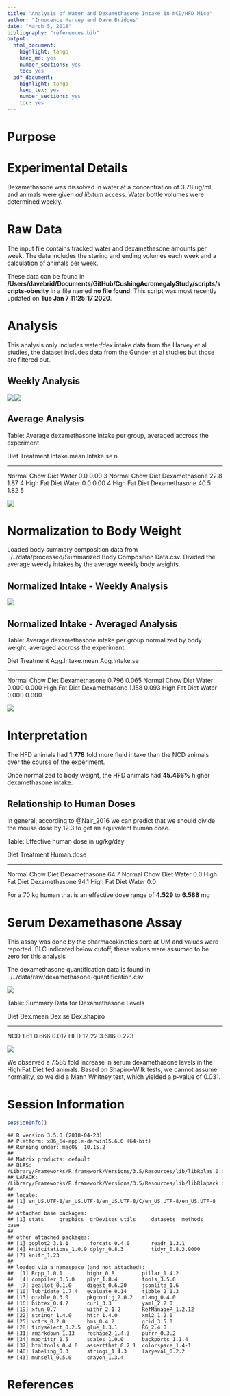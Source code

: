 ```yaml
---
title: "Analysis of Water and Dexamethasone Intake in NCD/HFD Mice"
author: "Innocence Harvey and Dave Bridges"
date: "March 5, 2018"
bibliography: "references.bib"
output:
  html_document:
    highlight: tango
    keep_md: yes
    number_sections: yes
    toc: yes
  pdf_document:
    highlight: tango
    keep_tex: yes
    number_sections: yes
    toc: yes
---
```




# Purpose

# Experimental Details



Dexamethasone was dissolved in water at a concentration of 3.78 ug/mL and animals were given *ad libitum* access.  Water bottle volumes were determined weekly.

# Raw Data

The input file contains tracked water and dexamethasone amounts per week.  The data includes the staring and ending volumes each week and a calculation of animals per week.



These data can be found in **/Users/davebrid/Documents/GitHub/CushingAcromegalyStudy/scripts/scripts-obesity** in a file named **no file found**.  This script was most recently updated on **Tue Jan  7 11:25:17 2020**.

# Analysis

This analysis only includes water/dex intake data from the Harvey et al studies, the dataset includes data from the Gunder et al studies but those are filtered out.

## Weekly Analysis

![](figures/weekly-lineplot-1.png)<!-- -->![](figures/weekly-lineplot-2.png)<!-- -->

## Average Analysis


Table: Average dexamethasone intake per group, averaged accross the experiment

Diet               Treatment        Intake.mean   Intake.se    n
-----------------  --------------  ------------  ----------  ---
Normal Chow Diet   Water                    0.0        0.00    3
Normal Chow Diet   Dexamethasone           22.8        1.87    4
High Fat Diet      Water                    0.0        0.00    4
High Fat Diet      Dexamethasone           40.5        1.82    5

![](figures/average-lineplot-1.png)<!-- -->

# Normalization to Body Weight



Loaded body summary composition data from ../../data/processed/Summarized Body Composition Data.csv.  Divided the average weekly intakes by the average weekly body weights.




## Normalized Intake - Weekly Analysis

![](figures/weekly-normalized-intake-1.png)<!-- -->

## Normalized Intake - Averaged Analysis


Table: Average dexamethasone intake per group normalized by body weight, averaged accross the experiment

Diet               Treatment        Agg.Intake.mean   Agg.Intake.se
-----------------  --------------  ----------------  --------------
Normal Chow Diet   Dexamethasone              0.796           0.065
Normal Chow Diet   Water                      0.000           0.000
High Fat Diet      Dexamethasone              1.158           0.093
High Fat Diet      Water                      0.000           0.000

![](figures/average-normalized-lineplot-1.png)<!-- -->

# Interpretation

The HFD animals had **1.778** fold more fluid intake than the NCD animals over the course of the experiment.  

Once normalized to body weight, the HFD animals had **45.466%** higher dexamethasone intake.

## Relationship to Human Doses



In general, according to @Nair_2016 we can predict that we should divide the mouse dose by 12.3 to get an equivalent human dose.


Table: Effective human dose in ug/kg/day

Diet               Treatment        Human.dose
-----------------  --------------  -----------
Normal Chow Diet   Dexamethasone          64.7
Normal Chow Diet   Water                   0.0
High Fat Diet      Dexamethasone          94.1
High Fat Diet      Water                   0.0

For a 70 kg human that is an effective dose range of **4.529** to **6.588** mg

# Serum Dexamethasone Assay

This assay was done by the pharmacokinetics core at UM and values were reported.  BLC indicated below cutoff, these values were assumed to be zero for this analysis



The dexamethasone quantification data is found in ../../data/raw/dexamethasone-quantification.csv.

![](figures/dex-boxplot-1.png)<!-- -->


Table: Summary Data for Dexamethasone Levels

Diet    Dex.mean   Dex.se   Dex.shapiro
-----  ---------  -------  ------------
NCD         1.61    0.666         0.017
HFD        12.22    3.686         0.223

![](figures/dex-barplot-1.png)<!-- -->

We observed a 7.585 fold increase in serum dexamethasone levels in the High Fat Diet fed animals.  Based on Shapiro-Wilk tests, we cannot assume normality, so we did a Mann Whitney test, which yielded a p-value of 0.031.


# Session Information


```r
sessionInfo()
```

```
## R version 3.5.0 (2018-04-23)
## Platform: x86_64-apple-darwin15.6.0 (64-bit)
## Running under: macOS  10.15.2
## 
## Matrix products: default
## BLAS: /Library/Frameworks/R.framework/Versions/3.5/Resources/lib/libRblas.0.dylib
## LAPACK: /Library/Frameworks/R.framework/Versions/3.5/Resources/lib/libRlapack.dylib
## 
## locale:
## [1] en_US.UTF-8/en_US.UTF-8/en_US.UTF-8/C/en_US.UTF-8/en_US.UTF-8
## 
## attached base packages:
## [1] stats     graphics  grDevices utils     datasets  methods   base     
## 
## other attached packages:
## [1] ggplot2_3.1.1       forcats_0.4.0       readr_1.3.1        
## [4] knitcitations_1.0.9 dplyr_0.8.3         tidyr_0.8.3.9000   
## [7] knitr_1.23         
## 
## loaded via a namespace (and not attached):
##  [1] Rcpp_1.0.1        highr_0.8         pillar_1.4.2     
##  [4] compiler_3.5.0    plyr_1.8.4        tools_3.5.0      
##  [7] zeallot_0.1.0     digest_0.6.20     jsonlite_1.6     
## [10] lubridate_1.7.4   evaluate_0.14     tibble_2.1.3     
## [13] gtable_0.3.0      pkgconfig_2.0.2   rlang_0.4.0      
## [16] bibtex_0.4.2      curl_3.3          yaml_2.2.0       
## [19] xfun_0.7          withr_2.1.2       RefManageR_1.2.12
## [22] stringr_1.4.0     httr_1.4.0        xml2_1.2.0       
## [25] vctrs_0.2.0       hms_0.4.2         grid_3.5.0       
## [28] tidyselect_0.2.5  glue_1.3.1        R6_2.4.0         
## [31] rmarkdown_1.13    reshape2_1.4.3    purrr_0.3.2      
## [34] magrittr_1.5      scales_1.0.0      backports_1.1.4  
## [37] htmltools_0.4.0   assertthat_0.2.1  colorspace_1.4-1 
## [40] labeling_0.3      stringi_1.4.3     lazyeval_0.2.2   
## [43] munsell_0.5.0     crayon_1.3.4
```

# References


